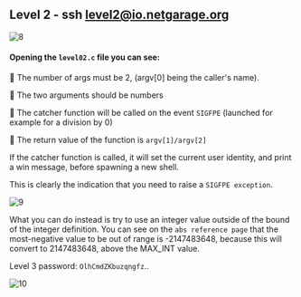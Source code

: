 ##  Level 2	  -  ssh level2@io.netgarage.org

![8](https://user-images.githubusercontent.com/41302499/75866185-ad753b00-5e2a-11ea-8831-44a2c35702be.png)

####  Opening the `level02.c` file you can see:

	The number of args must be 2, (argv[0] being the caller's name).

	The two arguments should be numbers

	The catcher function will be called on the event `SIGFPE` (launched for example for a division by 0)

	The return value of the function is `argv[1]/argv[2]`

If the catcher function is called, it will set the current user identity, and print a win message, before spawning a new shell. 

This is clearly the indication that you  need to raise a `SIGFPE exception`.

![9](https://user-images.githubusercontent.com/41302499/75866187-ae0dd180-5e2a-11ea-9779-85b371f005cd.png)

What you can do instead is try to use an integer value outside of the bound of the integer definition. You can see on the `abs reference page` that the most-negative value to be out of range is -2147483648, because this will convert to 2147483648, above the MAX_INT value.

Level 3 password: `OlhCmdZKbuzqngfz`..

![10](https://user-images.githubusercontent.com/41302499/75866190-aea66800-5e2a-11ea-8ce6-25bc3ab809c4.png)

